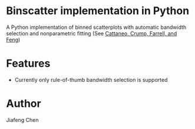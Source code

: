 # Binscatter implementation in Python

A Python implementation of binned scatterplots with automatic bandwidth selection and
nonparametric fitting (See [Cattaneo, Crump, Farrell, and Feng](https://arxiv.org/pdf/1902.09608.pdf))

# Features
- Currently only rule-of-thumb bandwidth selection is supported

# Author
Jiafeng Chen

